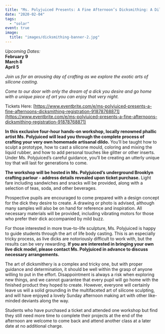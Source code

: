 ```yaml
---
title: "Ms. Polyjuiced Presents: A Fine Afternoon’s Dicksmithing: A Dildo DIY Workshop"
date: "2020-02-04"
tags: 
  - "solar"
event: true
image:
  title: "images/dicksmithing-banner-2.jpg"
---
```


_Upcoming Dates:_  
**February 9  
March 8  
April 5**

_Join us for an arousing day of crafting as we explore the exotic arts of silicone casting._

_Come to our door with only the dream of a dick you desire and go home with a unique piece of art you can enjoy that very night._

Tickets Here: [https://www.eventbrite.com/e/ms-polyjuiced-presents-a-fine-afternoons-dicksmithing-registration-91878768871](https://www.eventbrite.com/e/ms-polyjuiced-presents-a-fine-afternoons-dicksmithing-registration-91878768871)

**In this exclusive four-hour hands-on workshop, locally renowned phallic artist Ms. Polyjuiced will lead you through the complete process of crafting your very own homemade artisanal dildo.** You’ll be taught how to sculpt a prototype, how to cast a silicone mould, coloring and mixing the liquid rubber, and how to add personal touches like glitter or other inserts. Under Ms. Polyjuiced’s careful guidance, you’ll be creating an utterly unique toy that will last for generations to come.

**The workshop will be hosted in Ms. Polyjuiced’s underground Brooklyn crafting parlour - address details revealed upon ticket purchase.** Light fare including sandwiches and snacks will be provided, along with a selection of teas, soda, and other beverages.

Prospective pupils are encouraged to come prepared with a design concept for the dick they desire to create. A drawing or photo is advised, although many samples will also be on hand for reference and inspiration. All necessary materials will be provided, including vibrating motors for those who prefer their dick accompanied by mild buzz.

For those interested in more true-to-life sculpture, Ms. Polyjuiced is happy to guide students through the art of life body casting. This is an especially tricky process, as live dicks are notoriously difficult to work with, but the results can be very rewarding. **If you are interested in bringing your own live dick model, please contact Ms. Polyjuiced in advance to discuss necessary arrangements.**

The art of dicksmithery is a complex and tricky one, but with proper guidance and determination, it should be well within the grasp of anyone willing to put in the effort. Disappointment is always a risk when exploring new things, and we cannot guarantee that every pupil will go home with the finished product they hoped to create. However, everyone will certainly leave us will a solid grounding in the multifaceted art of silicone sculpting, and will have enjoyed a lovely Sunday afternoon making art with other like-minded deviants along the way.

Students who have purchased a ticket and attended one workshop but find they still need more time to complete their projects at the end of the afternoon are welcome to come back and attend another class at a later date at no additional charge.
